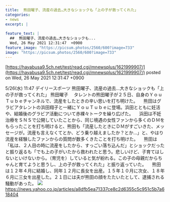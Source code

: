 ```yaml
---
title:  熊田曜子、流産の過去…大きなショックも「上の子が救ってくれた」  
categories:
- news
excerpt: |
  
feature_text: |
  ##  熊田曜子、流産の過去…大きなショックも...
  Wed, 26 May 2021 12:31:47  +0900
feature_image: "https://picsum.photos/2560/600?image=733"
image: "https://picsum.photos/2560/600?image=733"
---
```


[https://hayabusa9.5ch.net/test/read.cgi/mnewsplus/1621999907/](https://hayabusa9.5ch.net/test/read.cgi/mnewsplus/1621999907/)
posted on Wed, 26 May 2021 12:31:47  +0900

<!--more-->

5/26(水) 11:47 デイリースポーツ 熊田曜子、流産の過去…大きなショックも「上の子が救ってくれた」 熊田曜子 　タレントの熊田曜子が２５日、自身のＹｏｕＴｕｂｅチャンネルで、流産をしたときの辛い思いを打ち明けた。 　熊田はグラビアタレントの浜田翔子と一緒にＹｏｕＴｕｂｅに登場。浜田とともに妊活や、結婚後のグラビア活動について赤裸々トークを繰り広げた。 　浜田は不妊治療をＳＮＳで公開していたことから、同じ境遇の女性ファンから多くのＤＭをもらったことを打ち明けると、熊田も「流産したときにＤＭがすごいきた、メッセージが。流産も言えなくてとか、どう乗り越えましたか？とか…」と、やはり流産を経験したファンからの質問が数多くきたことを打ち明けた。 　熊田は「私は、２人目の時に流産をしたから、すっごい落ち込んだ」とショックだったと振り返るも「でも上の子がいたから救われたと思う。悲しいけど、子育てはしないといけないから。（育児を）していると気が紛れる。この子の母親だからちゃんと育てようと思うし、上の子が救ってくれた」と振り返っていた。 　熊田は１２年４月に結婚し、同年１２月に長女を出産。１５年１０月に次女、１８年６月に三女を出産した。２１日には夫が熊田の顔をたたいたとして、逮捕される騒動があった。 ![](https://amd-pctr.c.yimg.jp/r/iwiz-amd/20210526-00000050-dal-000-3-view.jpg) https://news.yahoo.co.jp/articles/a8dfb5ea71337ce8c2d6355c5c951c5b7a618404
